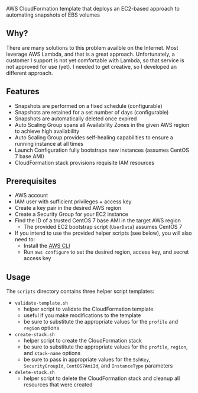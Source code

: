 AWS CloudFormation template that deploys an EC2-based approach to automating snapshots of EBS volumes

## Why?

There are many solutions to this problem availble on the Internet.  Most leverage AWS Lambda, and that is a great approach.  Unfortunately, a customer I support is not yet comfortable with Lambda, so that service is not approved for use (yet).  I needed to get creative, so I developed an different approach. 

## Features

- Snapshots are performed on a fixed schedule (configurable)
- Snapshots are retained for a set number of days (configurable)
- Snapshots are automatically deleted once expired
- Auto Scaling Group spans all Availability Zones in the given AWS region to achieve high availability
- Auto Scaling Group provides self-healing capabilities to ensure a running instance at all times
- Launch Configuration fully bootstraps new instances (assumes CentOS 7 base AMI)
- CloudFormation stack provisions requisite IAM resources

## Prerequisites

- AWS account
- IAM user with sufficient privileges + access key
- Create a key pair in the desired AWS region
- Create a Security Group for your EC2 instance
- Find the ID of a trusted CentOS 7 base AMI in the target AWS region
  - The provided EC2 bootstrap script (`UserData`) assumes CentOS 7
- If you intend to use the provided helper scripts (see below), you will also need to:
  - Install the [AWS CLI](https://aws.amazon.com/cli/)
  - Run `aws configure` to set the desired region, access key, and secret access key

## Usage

The `scripts` directory contains three helper script templates:

- `validate-template.sh`
  - helper script to validate the CloudFormation template
  - useful if you make modifications to the template
  - be sure to substitute the appropriate values for the `profile` and `region` options
- `create-stack.sh`
  - helper script to create the CloudFormation stack
  - be sure to substitute the appropriate values for the `profile`, `region`, and `stack-name` options
  - be sure to pass in appropriate values for the `SshKey`, `SecurityGroupId`, `CentOS7AmiId`, and `InstanceType` parameters
- `delete-stack.sh`
  - helper script to delete the CloudFormation stack and cleanup all resources that were created